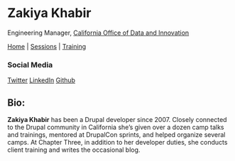 <!-- Google tag (gtag.js) -->
<script async src="https://www.googletagmanager.com/gtag/js?id=G-1DJ8S4V2NC"></script>
<script>
  window.dataLayer = window.dataLayer || [];
  function gtag(){dataLayer.push(arguments);}
  gtag('js', new Date());

  gtag('config', 'G-1DJ8S4V2NC');
</script>

# Zakiya Khabir
Engineering Manager, [California Office of Data and Innovation](innovation.ca.gov)

[Home](README.md) | [Sessions](sessions.md) | [Training](training.md)

### Social Media
[Twitter](https://twitter.com/zakiyadesigns)
[LinkedIn](https://www.linkedin.com/in/zakiyakhabir/)
[Github](https://github.com/zakiya)


## Bio:
**Zakiya Khabir** has been a Drupal developer since 2007. Closely connected to the Drupal community in California she’s given over a dozen camp talks and trainings, mentored at DrupalCon sprints, and helped organize several camps. At Chapter Three, in addition to her developer duties, she conducts client training and writes the occasional blog.

